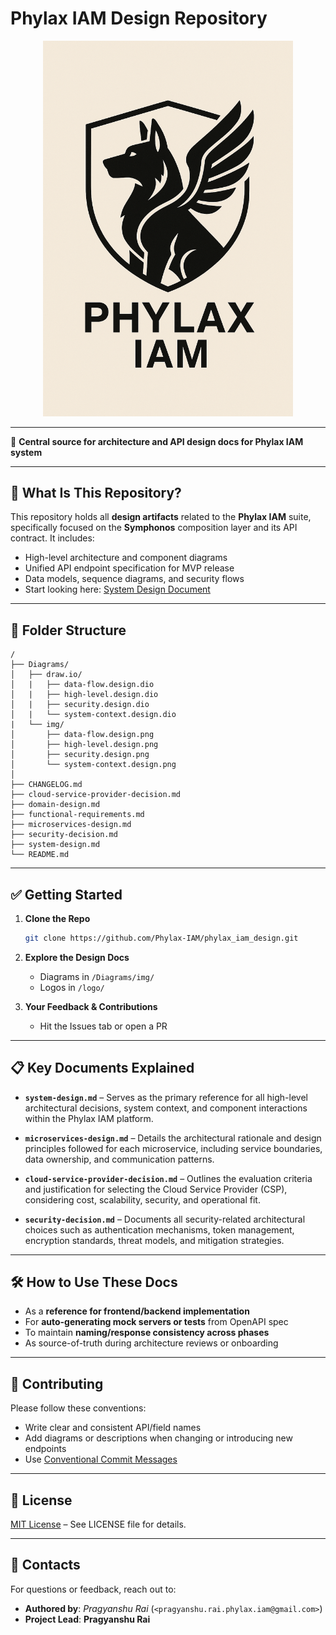 # Phylax IAM Design Repository

<p align="center">
    <img src="./logo/Phylax IAM Logo.png" alt="Phylax IAM Logo" width="400"/>
</p>

---

📘 **Central source for architecture and API design docs for Phylax IAM system**

---

## 🧩 What Is This Repository?

This repository holds all **design artifacts** related to the **Phylax IAM** suite, specifically focused on the **Symphonos** composition layer and its API contract. It includes:

- High-level architecture and component diagrams  
- Unified API endpoint specification for MVP release  
- Data models, sequence diagrams, and security flows
- Start looking here: [System Design Document](./system-design.md)  

---

## 📂 Folder Structure

```text
/
├── Diagrams/                                   
│   ├── draw.io/                               
│   |   ├── data-flow.design.dio               
│   |   ├── high-level.design.dio              
│   |   ├── security.design.dio                
│   |   └── system-context.design.dio          
|   └── img/                                   
│       ├── data-flow.design.png               
│       ├── high-level.design.png              
│       ├── security.design.png                
│       └── system-context.design.png          
│
├── CHANGELOG.md                                
├── cloud-service-provider-decision.md           
├── domain-design.md                             
├── functional-requirements.md                  
├── microservices-design.md                     
├── security-decision.md                        
├── system-design.md                              
└── README.md                                 
```

---

## ✅ Getting Started

1. **Clone the Repo**

   ```bash
   git clone https://github.com/Phylax-IAM/phylax_iam_design.git
   ```

2. **Explore the Design Docs**

   * Diagrams in `/Diagrams/img/`
   * Logos in `/logo/`

3. **Your Feedback & Contributions**

   * Hit the Issues tab or open a PR

---

## 📋 Key Documents Explained

* **`system-design.md`** – Serves as the primary reference for all high-level architectural decisions, system context, and component interactions within the Phylax IAM platform.
  
* **`microservices-design.md`** – Details the architectural rationale and design principles followed for each microservice, including service boundaries, data ownership, and communication patterns.
  
* **`cloud-service-provider-decision.md`** – Outlines the evaluation criteria and justification for selecting the Cloud Service Provider (CSP), considering cost, scalability, security, and operational fit.
  
* **`security-decision.md`** – Documents all security-related architectural choices such as authentication mechanisms, token management, encryption standards, threat models, and mitigation strategies.

---

## 🛠 How to Use These Docs

* As a **reference for frontend/backend implementation**
* For **auto-generating mock servers or tests** from OpenAPI spec
* To maintain **naming/response consistency across phases**
* As source-of-truth during architecture reviews or onboarding

---

## 🤝 Contributing

Please follow these conventions:

* Write clear and consistent API/field names
* Add diagrams or descriptions when changing or introducing new endpoints
* Use [Conventional Commit Messages](https://www.conventionalcommits.org/en/v1.0.0/)

---

## 📄 License

[MIT License](./LICENSE) – See LICENSE file for details.

---

## 🔗 Contacts

For questions or feedback, reach out to:

* **Authored by**: *Pragyanshu Rai* (`<pragyanshu.rai.phylax.iam@gmail.com>`)
* **Project Lead**: **Pragyanshu Rai**
